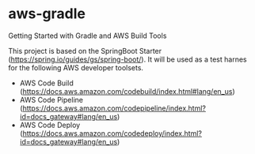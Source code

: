# aws-gradle
Getting Started with Gradle and AWS Build Tools

This project is based on the SpringBoot Starter (https://spring.io/guides/gs/spring-boot/). It will be used as a test harnes for the following AWS developer toolsets.

- AWS Code Build (https://docs.aws.amazon.com/codebuild/index.html#lang/en_us)
- AWS Code Pipeline (https://docs.aws.amazon.com/codepipeline/index.html?id=docs_gateway#lang/en_us)
- AWS Code Deploy (https://docs.aws.amazon.com/codedeploy/index.html?id=docs_gateway#lang/en_us)